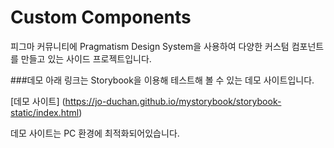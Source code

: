 # Custom Components
피그마 커뮤니티에 Pragmatism Design System을 사용하여 다양한 커스텀 컴포넌트를 만들고 있는 사이드 프로젝트입니다.

###데모
아래 링크는 Storybook을 이용해 테스트해 볼 수 있는 데모 사이트입니다.

[데모 사이트] (https://jo-duchan.github.io/mystorybook/storybook-static/index.html)

데모 사이트는 PC 환경에 최적화되어있습니다.

